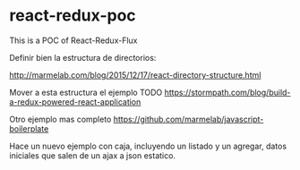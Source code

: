 # react-redux-poc
This is a POC of React-Redux-Flux

Definir bien la estructura de directorios:

http://marmelab.com/blog/2015/12/17/react-directory-structure.html


Mover a esta estructura el ejemplo TODO
https://stormpath.com/blog/build-a-redux-powered-react-application

Otro ejemplo mas completo
https://github.com/marmelab/javascript-boilerplate

Hace un nuevo ejemplo con caja, incluyendo un listado y un agregar, datos iniciales que salen de un ajax a json estatico.

